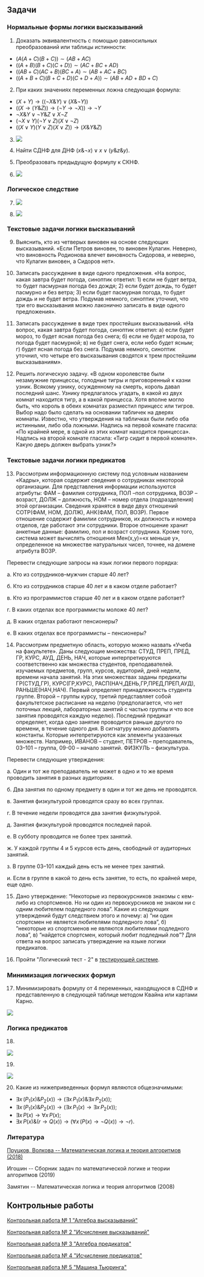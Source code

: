 ## Задачи

### Нормальные формы логики высказываний

1. Доказать эквивалентность с помощью равносильных преобразований или таблицы истинности:
* $(A(A+C)(B+C)) \sim (AB + AC)$
* $((A+B)(B+C)(C+D)) \sim (AC + BC + AD)$
* $((AB+C)(AC+B)(BC+A) \sim (AB+AC+BC)$
* $((A+B+C)(B+C+D)(C+D+A)) \sim (AB + AD + BD + C)$

2. При каких значениях переменных ложна следующая формула:
* $(X+Y) \to ((\neg X \& Y) \vee (X \& \neg Y))$
* $((X \to (Y\& Z)) \to (\neg Y \to \neg X)) \to \neg Y$
* $\neg X \& Y \vee \neg Y \& Z \vee X \neg Z$
* $(\neg X \vee Y)(\neg Y \vee Z)(X \vee \neg Z)$
* $((X\vee Y)(Y \vee Z)(X \vee Z)) \to (X \& Y \& Z)$

3. ![](images/mathlogic/task1.png)

4. Найти СДНФ для ДНФ $(x \& \neg x) \vee x \vee (y \& z \& y)$.

5. Преобразовать предыдущую формулу к СКНФ.
                                                                
6. ![](images/mathlogic/task2.png)


### Логическое следствие

7. ![](images/mathlogic/task3.png)

8. ![](images/mathlogic/task4.png)

### Текстовые задачи логики высказываний

9. Выяснить, кто из четверых виновен на основе следующих высказываний.
«Если Петров виновен, то виновен Кулагин. Неверно, что виновность 
Родионова влечет виновность Сидорова, и неверно, что Кулагин 
виновен, а Сидоров нет».

10. Записать рассуждение в виде одного предложения.
«На вопрос, какая завтра будет погода, синоптик ответил: 1) если 
не будет ветра, то будет пасмурная погода без дождя; 2) если будет 
дождь, то будет пасмурно и без ветра; 3) если будет пасмурная погода, 
то будет дождь и не будет ветра. Подумав немного, синоптик 
уточнил, что три его высказывания можно лаконично записать в виде 
одного предложения».

11. Записать рассуждение в виде трех простейших высказываний.
«На вопрос, какая завтра будет погода, синоптик ответил: а) если 
будет мороз, то будет ясная погода без снега; б) если не будет мороза, 
то погода будет пасмурной; в) не будет снега, если небо будет ясным; 
г) будет ясная погода без снега. Подумав немного, синоптик уточнил, 
что четыре его высказывания сводятся к трем простейшим высказываниям».

12. Решить логическую задачу.
«В одном королевстве были незамужние принцессы, голодные 
тигры и приговоренный к казни узник. Всякому узнику, осужденному 
на смерть, король давал последний шанс. Узнику предлагалось 
угадать, в какой из двух комнат находится тигр, а в какой принцесса. 
Хотя вполне могло быть, что король в обеих комнатах разместил 
принцесс или тигров. Выбор надо было сделать на основании табличек 
на дверях комнаты. Известно, что утверждения на табличках 
были либо оба истинными, либо оба ложными. Надпись на первой 
комнате гласила: «По крайней мере, в одной из этих комнат находится 
принцесса». Надпись на второй комнате гласила: «Тигр сидит 
в первой комнате». Какую дверь должен выбрать узник?»


### Текстовые задачи логики предикатов

13. Рассмотрим информационную систему под условным названием «Кадры», которая содержит сведения о сотрудниках некоторой организации. Для представления информации используются атрибуты: ФАМ – фамилия сотрудника, ПОЛ –пол сотрудника, ВОЗР – возраст, ДОЛЖ – должность, НОМ – номер отдела (подразделения) этой организации. Сведения хранятся в виде двух отношений СОТР(ФАМ, НОМ, ДОЛЖ), АНК(ФАМ, ПОЛ, ВОЗР). Первое отношение содержит фамилии сотрудников, их должность и номера отделов, где работают эти сотрудники. Второе отношение хранит анкетные данные: фамилию, пол и возраст сотрудника. Кроме того, система может вычислять отношения Мен(x,y)=«x меньше y», определенное на множестве натуральных чисел, точнее, на домене атрибута ВОЗР.

Перевести следующие запросы на язык логики первого порядка:

а. Кто из сотрудников–мужчин старше 40 лет?

б. Кто из сотрудников старше 40 лет и в каком отделе работает?

в. Кто из программистов старше 40 лет и в каком отделе работает?

г. В каких отделах все программисты моложе 40 лет?

д. В каких отделах работают пенсионеры?

е. В каких отделах все программисты – пенсионеры?

14. Рассмотрим предметную область, которую можно назвать «Учеба на факультете».
Даны следующие множества: СТУД, ПРЕП, ПРЕД, ГР, КУРС, АУД, ДЕНЬ, НАЧ, которые интерпретируются соответственно
как множества студентов, преподавателей. изучаемых предметов, групп, курсов, аудиторий, дней недели, времени начала занятий.
На этих множествах заданы предикаты ГР(СТУД,ГР), КУРС(ГР,КУРС), РАСП(НАЧ,ДЕНЬ,ГР,ПРЕД,ПРЕП,АУД), РАНЬШЕ(НАЧ,НАЧ).
Первый определяет принадлежность студента группе. Второй – группы курсу, третий представляет собой
факультетское расписание на неделю (предполагается, что нет поточных лекций, лабораторных занятий с частью группы
и что все занятия проводятся каждую неделю). Последний предикат определяет, когда одно занятие проводится раньше другого по времени,
в течение одного дня. В сигнатуру можно добавлять константы. Которые интепретируются как элементы указанных множеств.
Например, ИВАНОВ – студент, ПЕТРОВ – преподаватель, 03–101 – группа, 09-00 – начало занятий. ФИЗКУЛЬ – физкультура.

Перевести следующие утверждения:

а. Один и тот же преподаватель не может в одно и то же время проводить занятия в разных аудиториях.

б. Два занятия по одному предмету в один и тот же день не проводятся.

в. Занятия физкультурой проводятся сразу во всех группах.

г. В течение недели проводятся два занятия физкультурой.

д. Занятия физкультурой проводятся последней парой.

е. В субботу проводится не более трех занятий.

ж. У каждой группы 4 и 5 курсов есть день, свободный от аудиторных занятий.

з. В группе 03–101 каждый день есть не менее трех занятий.

и. Если в группе в какой то день есть занятие, то есть, по крайней мере, еще одно.

15. Дано утверждение: “Некоторые из первокурсников
знакомы с кем-либо из спортсменов. Но ни один из первокурсников не знаком ни с одним любителем подледного лова”.
Какие из следующих утверждений будут следствием
этого и почему:
а) “ни один спортсмен не является любителями подледного лова”,
б) ”некоторые из спортсменов не являются любителями
подледного лова”,
в) “найдется спортсмен, который любит подледный
лов”?
Для ответа на вопрос записать утверждение на языке логики предикатов.

16. Пройти "Логический тест - 2" в [тестирующей системе](http://p98414p4.beget.tech/test).


### Минимизация логических формул

17. Минимизировать формулу от 4 переменных, находящуюся в СДНФ и представленную в следующей таблице
методом Квайна или картами Карно.

 ![](images/mathlogic/task5.png)

### Логика предикатов

18.  
![](images/mathlogic/task6.png)

19.  
![](images/mathlogic/task7.png)

20. Какие из нижеприведенных формул являются общезначимыми:
* $\exists x\, (P_1(x) \& P_2(x)) \to (\exists x\, P_1(x) \& \exists x\, P_2(x))$;
* $\exists x\, (P_1(x) \& P_2(x)) \to (\exists x\, P_1(x) \to \exists x\, P_2(x))$;
* $\exists x\, P(x) \to \forall x\, P(x)$;
* $\exists x\, P(x) \& (r \to Q(x)) \to (\forall x \, (P(x) \to \neg Q(x)) \to \neg r)$. 

### Литература

[Пруцков, Волкова -- Математическая логика и теория алгоритмов (2018)](https://znanium.com/catalog/document?id=309231)

Игошин -- Сборник задач по математической логике и теории алгоритмов (2019)

Замятин -- Математическая логика и теория алгоритмов (2008)

## Контрольные работы

[Контрольная работа № 1 "Алгебра высказываний"](https://www.vfmadi.ru/dok/obraz_program/metodich/090301/16.pdf)

[Контрольная работа № 2 "Исчисление высказываний"](https://www.vfmadi.ru/dok/obraz_program/metodich/090301/16.pdf)

[Контрольная работа № 3 "Алгебра предикатов"](https://www.vfmadi.ru/dok/obraz_program/metodich/090301/16.pdf)

[Контрольная работа № 4 "Исчисление предикатов"](https://www.vfmadi.ru/dok/obraz_program/metodich/090301/16.pdf)

[Контрольная работа № 5 "Машина Тьюринга"](https://www.vfmadi.ru/dok/obraz_program/metodich/090301/16.pdf)
